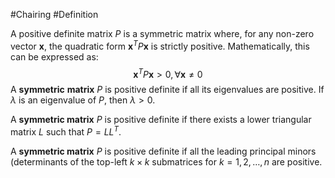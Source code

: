 #Chairing #Definition 

A positive definite matrix $P$ is a symmetric matrix where, for any non-zero vector $\mathbf{x}$, the quadratic form $\mathbf{x}^T P \mathbf{x}$ is strictly positive. Mathematically, this can be expressed as:
$$
\mathbf{x}^T P \mathbf{x} > 0, \forall \mathbf{x} \neq 0
$$
A **symmetric** **matrix** $P$ is positive definite if all its eigenvalues are positive. If $\lambda$ is an eigenvalue of $P$, then $\lambda > 0$.

A **symmetric matrix** $P$ is positive definite if there exists a lower triangular matrix $L$ such that $P = L L^T$.

A **symmetric matrix** $P$ is positive definite if all the leading principal minors (determinants of the top-left $k \times k$ submatrices for $k = 1, 2, \ldots, n$ are positive.
